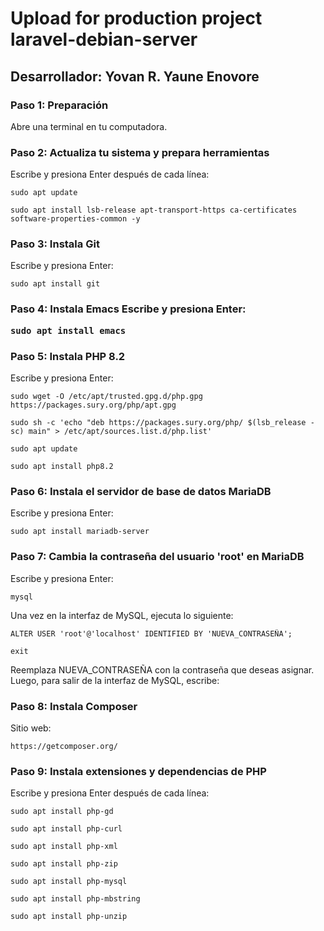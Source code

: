 <h1>Upload for production project laravel-debian-server</h1>
<h2> <span>Desarrollador: Yovan R. Yaune Enovore</span></h2>

<h3>Paso 1: Preparación</h3>
Abre una terminal en tu computadora.

<h3>Paso 2: Actualiza tu sistema y prepara herramientas</h3>
Escribe y presiona Enter después de cada línea:
<pre><code>sudo apt update</code></pre>
<pre><code>sudo apt install lsb-release apt-transport-https ca-certificates software-properties-common -y</code></pre>

<h3>Paso 3: Instala Git</h3>
Escribe y presiona Enter:
<pre><code>sudo apt install git</code></pre>

<h3>Paso 4: Instala Emacs
Escribe y presiona Enter:
<pre><code>sudo apt install emacs</code></pre>

<h3>Paso 5: Instala PHP 8.2</h3>
Escribe y presiona Enter:
<pre><code>sudo wget -O /etc/apt/trusted.gpg.d/php.gpg https://packages.sury.org/php/apt.gpg</code></pre>
<pre><code>sudo sh -c 'echo "deb https://packages.sury.org/php/ $(lsb_release -sc) main" > /etc/apt/sources.list.d/php.list'</code></pre>
<pre><code>sudo apt update</code></pre>
<pre><code>sudo apt install php8.2</code></pre>

<h3>Paso 6: Instala el servidor de base de datos MariaDB</h3>
Escribe y presiona Enter:
<pre><code>sudo apt install mariadb-server</code></pre>

<h3>Paso 7: Cambia la contraseña del usuario 'root' en MariaDB</h3>
Escribe y presiona Enter:
<pre><code>mysql</code></pre>

Una vez en la interfaz de MySQL, ejecuta lo siguiente:
<pre><code>ALTER USER 'root'@'localhost' IDENTIFIED BY 'NUEVA_CONTRASEÑA';</code></pre>
<pre><code>exit</code></pre>
Reemplaza NUEVA_CONTRASEÑA con la contraseña que deseas asignar. Luego, para salir de la interfaz de MySQL, escribe:

<h3>Paso 8: Instala Composer</h3>
Sitio web:
<pre><code>https://getcomposer.org/</code></pre>

<h3>Paso 9: Instala extensiones y dependencias de PHP</h3>
Escribe y presiona Enter después de cada línea:
<pre><code>sudo apt install php-gd</code></pre>
<pre><code>sudo apt install php-curl</code></pre>
<pre><code>sudo apt install php-xml</code></pre>
<pre><code>sudo apt install php-zip</code></pre>
<pre><code>sudo apt install php-mysql</code></pre>
<pre><code>sudo apt install php-mbstring</code></pre>
<pre><code>sudo apt install php-unzip</code></pre>

